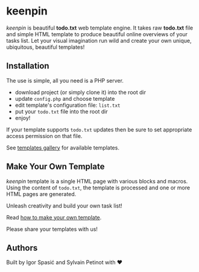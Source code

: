 keenpin
=======

_keenpin_ is beautiful **todo.txt** web template engine. It takes raw **todo.txt** file and simple HTML template to produce beautiful online overviews of your tasks list. Let your visual imagination run wild and create your own unique, ubiquitous, beautiful templates!

## Installation

The use is simple, all you need is a PHP server.

+ download project (or simply clone it) into the root dir
+ update `config.php` and choose template
+ edit template's configuration file: `list.txt`
+ put your `todo.txt` file into the root dir
+ enjoy!

If your template supports `todo.txt` updates then be sure
to set appropriate access permission on that file.

See [templates gallery](doc/gallery.md) for available templates.

## Make Your Own Template

_keenpin_ template is a single HTML page with various blocks and macros. Using the content of `todo.txt`, the template is processed and one or more HTML pages are generated.

Unleash creativity and build your own task list!

Read [how to make your own template](doc/template.md).

Please share your templates with us!

## Authors

Built by Igor Spasić and Sylvain Petinot with :heart:
